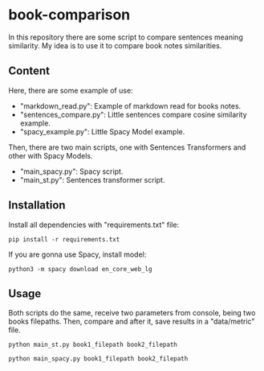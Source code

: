 # book-comparison

In this repository there are some script to compare sentences meaning similarity. My idea is to use it to compare
book notes similarities. 

## Content

Here, there are some example of use:
 - "markdown_read.py": Example of markdown read for books notes.
 - "sentences_compare.py": Little sentences compare cosine similarity example.
 - "spacy_example.py": Little Spacy Model example.

Then, there are two main scripts, one with Sentences Transformers and other with Spacy Models.
 - "main_spacy.py": Spacy script.
 - "main_st.py": Sentences transformer script.
 
## Installation

Install all dependencies with "requirements.txt" file:

```
pip install -r requirements.txt
```

If you are gonna use Spacy, install model:

```
python3 -m spacy download en_core_web_lg

```

## Usage

Both scripts do the same, receive two parameters from console, being two books filepaths. Then, compare and after
it, save results in a "data/metric" file.

```
python main_st.py book1_filepath book2_filepath

python main_spacy.py book1_filepath book2_filepath
```
